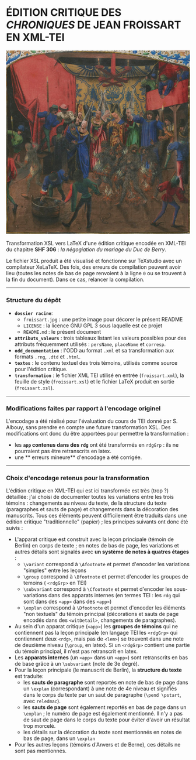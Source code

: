 # ÉDITION CRITIQUE DES *CHRONIQUES* DE JEAN FROISSART EN XML-TEI

![Froissart bloublou](froissart.jpg)

Transformation XSL vers LaTeX d'une édition critique encodée en XML-TEI du chapitre 
**SHF 306** : *la négogiation du mariage du Duc de Berry*.

Le fichier XSL produit a été visualisé et fonctionne sur TeXstudio avec un compilateur XeLaTeX.
Des fois, des erreurs de compilation peuvent avoir lieu (toutes les notes de bas de page 
renvoient à la ligne `0` ou se trouvent à la fin du document). Dans ce cas, relancer la 
compilation.

---

### Structure du dépôt
- **`dossier racine`**:
	- `froissart.jpg` : une petite image pour décorer le présent README
	- `LICENSE` : la licence GNU GPL 3 sous laquelle est ce projet
	- `README.md` : le présent document
- **`attributs_valeurs`** : trois tableaux listant les valeurs possibles pour des attributs 
fréquemment utilisés : `persName`, `placeName` et `corresp`.
- **`odd_documentation`** : l'ODD au format `.xml` et sa transformation aux formats 
`.rng`, `.dtd` et `.html`.
- **`textes`** : le contenu textuel des trois témoins, utilisés comme source pour l'édition
critique.
- **`transformation`** : le fichier XML TEI utilisé en entrée (`froissart.xml`), la feuille de 
style (`froissart.xsl`) et le fichier LaTeX produit en sortie (`froissart.xsl`).

---

### Modifications faites par rapport à l'encodage originel

L'encodage a été réalisé pour l'évaluation du cours de TEI donné par S. Albouy, sans prendre en
compte une future transformation XSL. Des modifications ont donc du être apportées pour 
permettre la transformation :
- les **`app` contenus dans des `rdg`** ont été transformés en `rdgGrp` : ils ne pourraient pas
être retranscrits en latex.
- une ** erreurs mineure** d'encodage a été corrigée.

---

### Choix d'encodage retenus pour la transformation

L'édition critique en XML-TEI qui est ici transformée est très (trop ?) détaillée: j'ai choisi 
de documenter toutes les variations entre les trois témoins : changements au niveau du texte,
de la structure du texte (paragraphes et sauts de page) et changements dans la décoration des
manuscrits. Tous ces éléments peuvent difficilement être traduits dans une édition critique
"traditionnelle" (papier) ; les principes suivants ont donc été suivis :
- L'apparat critique est construit avec la leçon principale (témoin de Berlin) en corps de 
texte ; en notes de bas de page, les variations et autres détails sont signalés avec 
**un système de notes à quatres étages** : 
	- `\variant` correspond à `\Afootnote` et permet d'encoder les variations "simples" 
entre les leçons
	- `\group` correspond à `\Bfootnote` et permet d'encoder les groupes de temoins (
`<rdgGrp>` en TEI)
	- `\subvariant` correspond à `\Cfootnote` et permet d'encoder les sous-variations dans
des apparats internes (en termes TEI : les `rdg` qui sont dans des `<app>` dans des `<app>`)
	- `\explan` correspond à `\Dfootnote` et permet d'encoder les éléments "non textuels"
du témoin principal (décorations et sauts de page encodés dans des `<witDetail>`, changements
de paragraphes).
- Au sein d'un apparat critique (`<app>`) les **groupes de témoins** qui ne contiennent pas la
leçon principale (en langage TEI les `<rdgGrp>` qui contiennent deux `<rdg>`, mais pas de
 `<lem>`) se trouvent dans une note de deuxième niveau (`\group`, en latex). Si un `<rdgGrp>`
contient une partie du témoin principal, il n'est pas retranscrit en latex.
- Les **apparats internes** (un `<app>` dans un `<app>`) sont retranscrits en bas de base grâce à
un `\subvariant` (note de 3e degré).
- Pour la leçon principale (le manuscrit de Berlin), la **structure du texte** est traduite:
	- les **sauts de paragraphe** sont reportés en note de bas de page dans un `\explan` 
(correspondant) à une note de 4e niveau et signifiés dans le corps du texte par un saut 
de paragraphe (`\pend \pstart`, avec `reledmac`).
	- les **sauts de page** sont également reportés en bas de page dans un `\explan` ; le
numéro de page est également mentionné. Il n'y a pas de saut de page dans le corps du texte 
pour éviter d'avoir un résultat trop morcelé.
	- les détails sur la décoration du texte sont mentionnés en 
notes de bas de page, dans un `\explan`
- Pour les autres leçons (témoins d'Anvers et de Berne), ces détails ne sont pas mentionnés.

